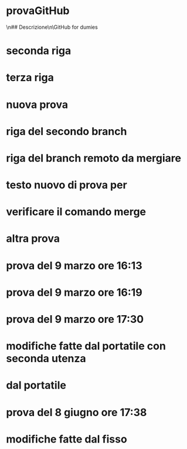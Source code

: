 # provaGitHub
\n## Descrizione\n\GitHub for dumies
# seconda riga
# terza riga
# nuova prova
# riga del secondo branch
# riga del branch remoto da mergiare
#
# testo nuovo di prova per
# verificare il comando merge
# 
# altra prova
#
# prova del 9 marzo ore 16:13
# prova del 9 marzo ore 16:19
#
# prova del 9 marzo ore 17:30
# modifiche fatte dal portatile con seconda utenza
# dal portatile
#
# prova del 8 giugno ore 17:38
# modifiche fatte dal fisso


